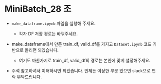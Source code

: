 # MiniBatch_28 조

* `make_dataframe.ipynb` 파일을 실행해 주세요.
  * 각자 DF 저장 경로는 바꿔주세요.
* make_dataframe에서 만든 train_df, valid_df를 가지고 `Dataset.ipynb` 코드 기반으로 돌리면 되겠습니다.
  * 여기도 마찬가지로 train_df, valid_df의 경로는 본인에 맞게 설정해주세요.

* 주석 참고하셔서 이해하시면 되겠습니다. 언제든 이상한 부분 있으면 slack으로 연락 부탁드립니다.